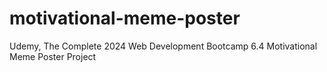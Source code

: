 # motivational-meme-poster
Udemy, The Complete 2024 Web Development Bootcamp 6.4 Motivational Meme Poster Project
